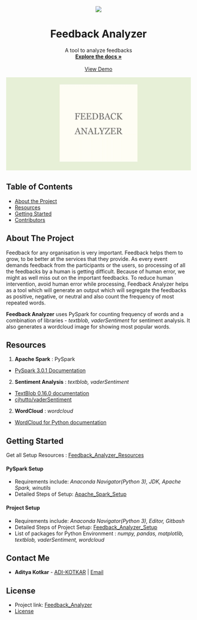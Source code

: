 <!-- PROJECT LOGO -->
<br />
<p align="center">
  
  <img src="https://img.icons8.com/officel/80/000000/feedback.png"/>
  
  <h1 align="center">Feedback Analyzer</h1>

  <p align="center">
    A tool to analyze feedbacks
    <br />
    <a href="https://github.com/othneildrew/Best-README-Template"><strong>Explore the docs »</strong></a>
    <br />
    <br />
    <a href="https://youtu.be/73A7xh9uC24">View Demo</a>
  </p>
</p>

<p align="center">
  <img src="https://raw.githubusercontent.com/ADI-KOTKAR/DummyData/master/fa.PNG">
</p>


<!-- TABLE OF CONTENTS -->


## Table of Contents

* [About the Project](#about-the-project)
* [Resources](#resources)
* [Getting Started](#getting-started)
* [Contributors](#contributors)


<!-- ABOUT THE PROJECT -->
## About The Project
Feedback for any organisation is very important. Feedback helps them to grow, to be better at the services that they provide. As every event demands feedback from the participants or the users, so processing of all the feedbacks by a human is getting difficult. Because of human error, we might as well miss out on the important feedbacks. To reduce human intervention, avoid human error while processing, Feedback Analyzer helps as a tool which will generate an output which will segregate the feedbacks as positive, negative, or neutral and also count the frequency of most repeated words.

**Feedback Analyzer** uses PySpark for counting frequency of words and a combination of libraries - *textblob, vaderSentiment* for sentiment analysis. It also generates a wordcloud image for showing most popular words.

## Resources
1. **Apache Spark** : PySpark
- [PySpark 3.0.1 Documentation](https://spark.apache.org/docs/latest/api/python/pyspark.html)
2. **Sentiment Analysis** : *textblob, vaderSentiment*
- [TextBlob 0.16.0 documentation](https://textblob.readthedocs.io/en/dev/)
- [cjhutto/vaderSentiment](https://github.com/cjhutto/vaderSentiment)
2. **WordCloud** : *wordcloud*
- [WordCloud for Python documentation](http://amueller.github.io/word_cloud/)


<!-- GETTING STARTED -->
## Getting Started

Get all Setup Resources : [Feedback_Analyzer_Resources](https://drive.google.com/file/d/1_4tlLBvxiG3FOIJnaMk5-XIJxtd9LG84/view?usp=sharing)

#### PySpark Setup
- Requirements include: *Anaconda Navigator(Python 3), JDK, Apache Spark, winutils*
- Detailed Steps of Setup: [Apache_Spark_Setup](https://drive.google.com/file/d/1_4tlLBvxiG3FOIJnaMk5-XIJxtd9LG84/view?usp=sharing)

#### Project Setup
- Requirements include: *Anaconda Navigator(Python 3), Editor, Gitbash*
- Detailed Steps of Project Setup: [Feedback_Analyzer_Setup](https://youtu.be/73A7xh9uC24)
- List of packages for Python Environment : *numpy, pandas, matplotlib, textblob, vaderSentiment, wordcloud*

## Contact Me

- **Aditya Kotkar** - [ADI-KOTKAR](https://github.com/ADI-KOTKAR) | [Email](adityakotkar75@gmail.com)

## License

- Project link: [Feedback_Analyzer](https://github.com/ADI-KOTKAR/Feedback_Analyzer)
- [License](https://github.com/ADI-KOTKAR/Feedback_Analyzer/blob/main/LICENSE)


